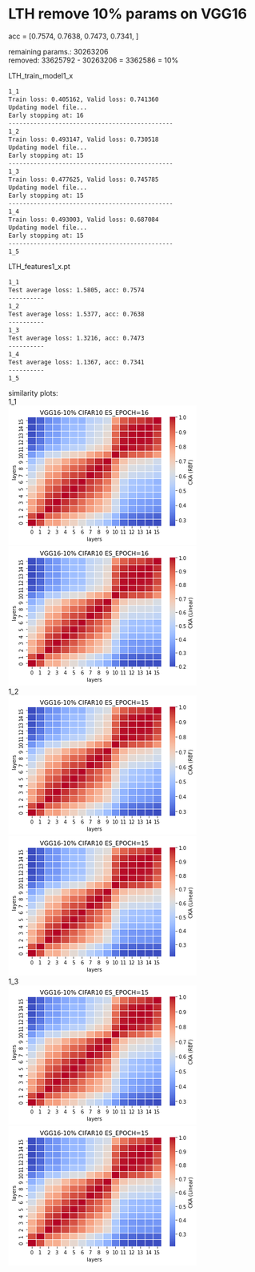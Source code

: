 # LTH remove 10% params on VGG16

acc = [0.7574, 0.7638, 0.7473, 0.7341, ]

remaining params.: 30263206 <br>
removed: 33625792 - 30263206 = 3362586 = 10%

LTH_train_model1_x
```
1_1
Train loss: 0.405162, Valid loss: 0.741360
Updating model file...
Early stopping at: 16
----------------------------------------------
1_2
Train loss: 0.493147, Valid loss: 0.730518
Updating model file...
Early stopping at: 15
----------------------------------------------
1_3
Train loss: 0.477625, Valid loss: 0.745785
Updating model file...
Early stopping at: 15
----------------------------------------------
1_4
Train loss: 0.493003, Valid loss: 0.687084
Updating model file...
Early stopping at: 15
----------------------------------------------
1_5

```

LTH_features1_x.pt
```
1_1
Test average loss: 1.5805, acc: 0.7574
----------
1_2
Test average loss: 1.5377, acc: 0.7638
----------
1_3
Test average loss: 1.3216, acc: 0.7473
----------
1_4
Test average loss: 1.1367, acc: 0.7341
----------
1_5

```

similarity plots: <br>
1_1<br>
![lth1_1rbf](lth1_1rbf.png) ![lth1_1linear](lth1_1linear.png)<br>
1_2<br>
![lth1_2rbf](lth1_2rbf.png) ![lth1_2linear](lth1_2linear.png)<br>
1_3<br>
![lth1_3rbf](lth1_3rbf.png) ![lth1_3linear](lth1_3linear.png)<br>

